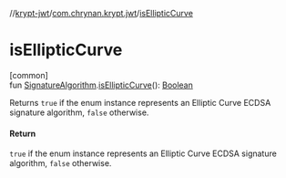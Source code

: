 //[krypt-jwt](../../index.md)/[com.chrynan.krypt.jwt](index.md)/[isEllipticCurve](is-elliptic-curve.md)

# isEllipticCurve

[common]\
fun [SignatureAlgorithm](-signature-algorithm/index.md).[isEllipticCurve](is-elliptic-curve.md)(): [Boolean](https://kotlinlang.org/api/latest/jvm/stdlib/kotlin/-boolean/index.html)

Returns `true` if the enum instance represents an Elliptic Curve ECDSA signature algorithm, `false` otherwise.

#### Return

`true` if the enum instance represents an Elliptic Curve ECDSA signature algorithm, `false` otherwise.
